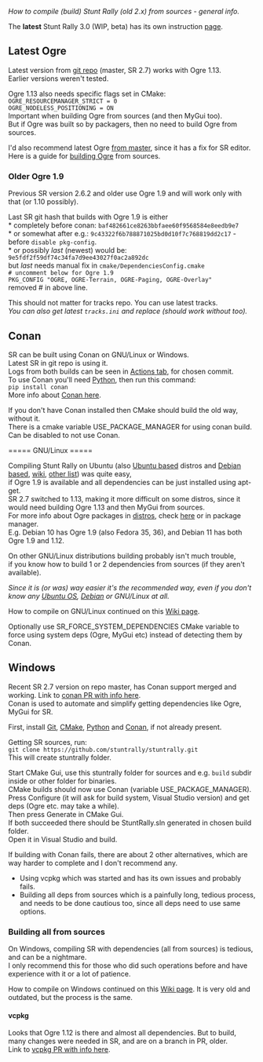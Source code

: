 *How to compile (build) Stunt Rally (old 2.x) from sources - general
info.*

The **latest** Stunt Rally 3.0 (WIP, beta) has its own instruction
[page](https://github.com/stuntrally/stuntrally3/blob/main/Building.md).

  

## Latest Ogre

Latest version from [git repo](https://github.com/stuntrally/stuntrally)
(master, SR 2.7) works with Ogre 1.13.  
Earlier versions weren't tested.

Ogre 1.13 also needs specific flags set in CMake:  
`OGRE_RESOURCEMANAGER_STRICT = 0`  
`OGRE_NODELESS_POSITIONING = ON`  
Important when building Ogre from sources (and then MyGui too).  
But if Ogre was built so by packagers, then no need to build Ogre from
sources.

I'd also recommend latest Ogre [from
master](https://github.com/OGRECave/ogre/commits/master), since it has a
fix for SR editor.  
Here is a guide for [building
Ogre](https://ogrecave.github.io/ogre/api/1.12/building-ogre.html) from
sources.

### Older Ogre 1.9

Previous SR version 2.6.2 and older use Ogre 1.9 and will work only with
that (or 1.10 possibly).

Last SR git hash that builds with Ogre 1.9 is either  
\* completely before conan: `baf482661ce8263bbfaee60f9568584e8eedb9e7`  
\* or somewhat after e.g.: `9c43322f6b788871025bd0d10f7c768819dd2c17` -
before `disable pkg-config`.  
\* or possibly *last* (newest) would be:
`9e5fdf2f59df74c34fa7d9ee43027f0ac2a892dc`  
but *last* needs manual fix in `cmake/DependenciesConfig.cmake`  
`# uncomment below for Ogre 1.9`  
`PKG_CONFIG "OGRE, OGRE-Terrain, OGRE-Paging, OGRE-Overlay"`  
removed # in above line.

This should not matter for tracks repo. You can use latest tracks.  
*You can also get latest `tracks.ini` and replace (should work without
too).*

  

## Conan

SR can be built using Conan on GNU/Linux or Windows.  
Latest SR in git repo is using it.  
Logs from both builds can be seen in [Actions
tab](https://github.com/stuntrally/stuntrally/actions), for chosen
commit.  
To use Conan you'll need [Python](https://www.python.org/downloads/),
then run this command:  
`pip install conan`  
More info about [Conan here](https://conan.io/downloads.html).

If you don't have Conan installed then CMake should build the old way,
without it.  
There is a cmake variable USE_PACKAGE_MANAGER for using conan build. Can
be disabled to not use Conan.

  
===== GNU/Linux =====

Compiling Stunt Rally on Ubuntu (also [Ubuntu
based](https://en.wikipedia.org/wiki/List_of_Linux_distributions#Ubuntu-based)
distros and [Debian based](https://www.debian.org/derivatives/),
[wiki](https://en.wikipedia.org/wiki/List_of_Linux_distributions#Debian-based),
[other
list](https://distrowatch.com/search.php?basedon=Debian&status=All#distrosearch))
was quite easy,  
if Ogre 1.9 is available and all dependencies can be just installed
using apt-get.  
SR 2.7 switched to 1.13, making it more difficult on some distros, since
it would need building Ogre 1.13 and then MyGui from sources.  
For more info about Ogre packages in
[distros](https://en.wikipedia.org/wiki/Linux_distribution), check
[here](https://pkgs.org/search/?q=ogre) or in package manager.  
E.g. Debian 10 has Ogre 1.9 (also Fedora 35, 36), and Debian 11 has both
Ogre 1.9 and 1.12.

On other GNU/Linux distributions building probably isn't much trouble,  
if you know how to build 1 or 2 dependencies from sources (if they
aren't available).

*Since it is (or was) way easier it's the recommended way, even if you
don't know any [Ubuntu
OS](http://en.wikipedia.org/wiki/Ubuntu_%28operating_system%29),
[Debian](https://www.debian.org/) or GNU/Linux at all.*

How to compile on GNU/Linux continued on this [Wiki page](compilelinux).

Optionally use SR_FORCE_SYSTEM_DEPENDENCIES CMake variable to force
using system deps (Ogre, MyGui etc) instead of detecting them by Conan.

  

## Windows

Recent SR 2.7 version on repo master, has Conan support merged and
working. Link to [conan PR with info
here](https://github.com/stuntrally/stuntrally/pull/39).  
Conan is used to automate and simplify getting dependencies like Ogre,
MyGui for SR.

First, install [Git](https://git-scm.com/downloads),
[CMake](https://cmake.org/download/),
[Python](https://www.python.org/downloads/) and
[Conan](https://conan.io/downloads.html), if not already present.

Getting SR sources, run:  
`git clone https://github.com/stuntrally/stuntrally.git`  
This will create stuntrally folder.

Start CMake Gui, use this stuntrally folder for sources and e.g. `build`
subdir inside or other folder for binaries.  
CMake builds should now use Conan (variable USE_PACKAGE_MANAGER).  
Press Configure (it will ask for build system, Visual Studio version)
and get deps (Ogre etc. may take a while).  
Then press Generate in CMake Gui.  
If both succeeded there should be StuntRally.sln generated in chosen
build folder.  
Open it in Visual Studio and build.

  
If building with Conan fails, there are about 2 other alternatives,
which are way harder to complete and I don't recommend any.  
- Using vcpkg which was started and has its own issues and probably
fails.  
- Building all deps from sources which is a painfully long, tedious
process, and needs to be done cautious too, since all deps need to use
same options.  

### Building all from sources

On Windows, compiling SR with dependencies (all from sources) is
tedious, and can be a nightmare.  
I only recommend this for those who did such operations before and have
experience with it or a lot of patience.

How to compile on Windows continued on this [Wiki page](compilevs). It
is very old and outdated, but the process is the same.

#### vcpkg

Looks that Ogre 1.12 is there and almost all dependencies. But to build,
many changes were needed in SR, and are on a branch in PR, older.  
Link to [vcpkg PR with info
here](https://github.com/stuntrally/stuntrally/pull/34).

